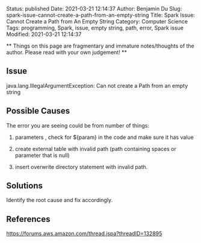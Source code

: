 Status: published
Date: 2021-03-21 12:14:37
Author: Benjamin Du
Slug: spark-issue-cannot-create-a-path-from-an-empty-string
Title: Spark Issue: Cannot Create a Path from An Empty String
Category: Computer Science
Tags: programming, Spark, issue, empty string, path, error, Spark issue
Modified: 2021-03-21 12:14:37

**
Things on this page are fragmentary and immature notes/thoughts of the author.
Please read with your own judgement!
**

## Issue

java.lang.IllegalArgumentException: Can not create a Path from an empty string

## Possible Causes

The error you are seeing could be from number of things:

1. parameters , check for ${param} in the code and make sure it has value

2. create external table with invalid path (path containing spaces or parameter that is null)

3. insert overwrite directory statement with invalid path. 

## Solutions

Identify the root cause and fix accordingly.


## References

https://forums.aws.amazon.com/thread.jspa?threadID=132895
